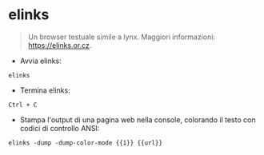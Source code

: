 # elinks

> Un browser testuale simile a lynx.
> Maggiori informazioni: <https://elinks.or.cz>.

- Avvia elinks:

`elinks`

- Termina elinks:

`Ctrl + C`

- Stampa l'output di una pagina web nella console, colorando il testo con codici di controllo ANSI:

`elinks -dump -dump-color-mode {{1}} {{url}}`
